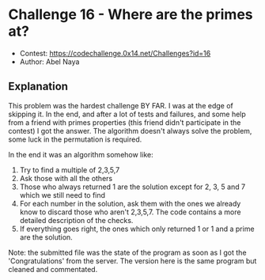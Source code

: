 # Challenge 16 - Where are the primes at?
- Contest: https://codechallenge.0x14.net/Challenges?id=16
- Author: Abel Naya

## Explanation
This problem was the hardest challenge BY FAR. I was at the edge of skipping it. In the end, and after a lot of tests and failures, and some help from a friend with primes properties (this friend didn't participate in the contest) I got the answer. The algorithm doesn't always solve the problem, some luck in the permutation is required.

In the end it was an algorithm somehow like:
1) Try to find a multiple of 2,3,5,7
2) Ask those with all the others
3) Those who always returned 1 are the solution except for 2, 3, 5 and 7 which we still need to find
4) For each number in the solution, ask them with the ones we already know to discard those who aren't 2,3,5,7. The code contains a more detailed description of the checks.
5) If everything goes right, the ones which only returned 1 or 1 and a prime are the solution.

Note: the submitted file was the state of the program as soon as I got the 'Congratulations' from the server. The version here is the same program but cleaned and commentated.